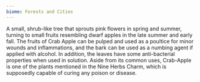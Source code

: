 ```yaml
---
biome: Forests and Cities
---
```

A small, shrub-like tree that sprouts pink flowers in spring and summer, turning to small fruits resembling dwarf apples in the late summer and early fall. The fruits of Crab Apple can be pulped and used as a poultice for minor wounds and inflammations, and the bark can be used as a numbing agent if applied with alcohol. In addition, the leaves have some anti-bacterial properties when used in solution. Aside from its common uses, Crab-Apple is one of the plants mentioned in the Nine Herbs Charm, which is supposedly capable of curing any poison or disease. 

